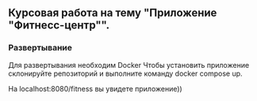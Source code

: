 Курсовая работа на тему "Приложение "Фитнесс-центр"".
---
### Развертывание
Для развертывания необходим Docker
Чтобы установить приложение склонируйте репозиторий и выполните команду docker compose up.

На localhost:8080/fitness вы увидете приложение))